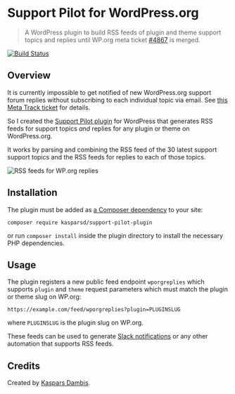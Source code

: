 # Support Pilot for WordPress.org

> A WordPress plugin to build RSS feeds of plugin and theme support topics and replies until WP.org meta ticket [#4867](https://meta.trac.wordpress.org/ticket/4867) is merged.

[![Build Status](https://travis-ci.com/kasparsd/support-pilot.svg?branch=master)](https://travis-ci.com/kasparsd/support-pilot)

## Overview

It is currently impossible to get notified of new WordPress.org support forum replies without subscribing to each individual topic via email. See [this Meta Track ticket](https://meta.trac.wordpress.org/ticket/4867) for details.

So I created the [Support Pilot plugin](https://github.com/kasparsd/support-pilot-plugin) for WordPress that generates RSS feeds for support topics _and_ replies for any plugin or theme on WordPress.org.

It works by parsing and combining the RSS feed of the 30 latest support support topics and the RSS feeds for replies to each of those topics.

![RSS feeds for WP.org replies](https://kaspars.net/wp-content/uploads/2020/07/wordpress-support-forum-topic-replies-rss-feeds.png "A list of support topics and replies for WordPress.org plugins and themes in an RSS reader.")

## Installation

The plugin must be added as [a Composer dependency](https://packagist.org/packages/kasparsd/support-pilot-plugin) to your site:

```
composer require kasparsd/support-pilot-plugin
```

or run `composer install` inside the plugin directory to install the necessary PHP dependencies.

## Usage

The plugin registers a new public feed endpoint `wporgreplies` which supports `plugin` and `theme` request parameters which must match the plugin or theme slug on WP.org:

```
https://example.com/feed/wporgreplies?plugin=PLUGINSLUG
```

where `PLUGINSLUG` is the plugin slug on WP.org.

These feeds can be used to generate [Slack notifications](https://slack.com/intl/en-lv/help/articles/218688467-Add-RSS-feeds-to-Slack) or any other automation that supports RSS feeds.

## Credits

Created by [Kaspars Dambis](https://kaspars.net).
